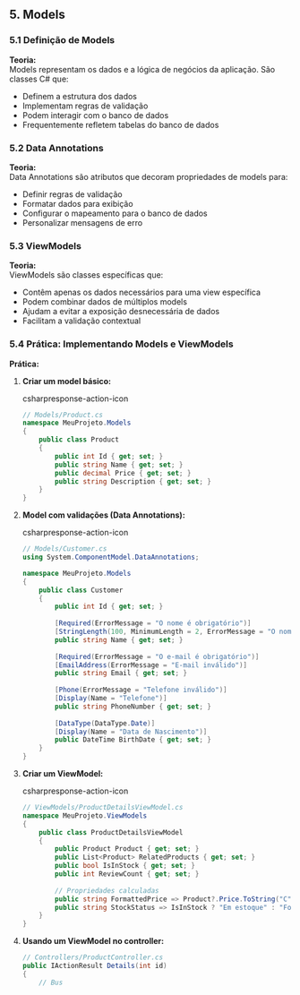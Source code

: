 ## 5. Models

### 5.1 Definição de Models

**Teoria:**  
Models representam os dados e a lógica de negócios da aplicação. São classes C# que:

- Definem a estrutura dos dados
- Implementam regras de validação
- Podem interagir com o banco de dados
- Frequentemente refletem tabelas do banco de dados

### 5.2 Data Annotations

**Teoria:**  
Data Annotations são atributos que decoram propriedades de models para:

- Definir regras de validação
- Formatar dados para exibição
- Configurar o mapeamento para o banco de dados
- Personalizar mensagens de erro

### 5.3 ViewModels

**Teoria:**  
ViewModels são classes específicas que:

- Contêm apenas os dados necessários para uma view específica
- Podem combinar dados de múltiplos models
- Ajudam a evitar a exposição desnecessária de dados
- Facilitam a validação contextual

### 5.4 Prática: Implementando Models e ViewModels

**Prática:**

1. **Criar um model básico:**
    
    csharpresponse-action-icon
    
    ```csharp
    // Models/Product.cs
    namespace MeuProjeto.Models
    {
        public class Product
        {
            public int Id { get; set; }
            public string Name { get; set; }
            public decimal Price { get; set; }
            public string Description { get; set; }
        }
    }
    ```
    
2. **Model com validações (Data Annotations):**
    
    csharpresponse-action-icon
    
    ```csharp
    // Models/Customer.cs
    using System.ComponentModel.DataAnnotations;
    
    namespace MeuProjeto.Models
    {
        public class Customer
        {
            public int Id { get; set; }
            
            [Required(ErrorMessage = "O nome é obrigatório")]
            [StringLength(100, MinimumLength = 2, ErrorMessage = "O nome deve ter entre 2 e 100 caracteres")]
            public string Name { get; set; }
            
            [Required(ErrorMessage = "O e-mail é obrigatório")]
            [EmailAddress(ErrorMessage = "E-mail inválido")]
            public string Email { get; set; }
            
            [Phone(ErrorMessage = "Telefone inválido")]
            [Display(Name = "Telefone")]
            public string PhoneNumber { get; set; }
            
            [DataType(DataType.Date)]
            [Display(Name = "Data de Nascimento")]
            public DateTime BirthDate { get; set; }
        }
    }
    ```
    
3. **Criar um ViewModel:**
    
    csharpresponse-action-icon
    
    ```csharp
    // ViewModels/ProductDetailsViewModel.cs
    namespace MeuProjeto.ViewModels
    {
        public class ProductDetailsViewModel
        {
            public Product Product { get; set; }
            public List<Product> RelatedProducts { get; set; }
            public bool IsInStock { get; set; }
            public int ReviewCount { get; set; }
            
            // Propriedades calculadas
            public string FormattedPrice => Product?.Price.ToString("C");
            public string StockStatus => IsInStock ? "Em estoque" : "Fora de estoque";
        }
    }
    ```
    
4. **Usando um ViewModel no controller:**
        
    ```csharp
    // Controllers/ProductController.cs
    public IActionResult Details(int id)
    {
        // Bus
    ```
